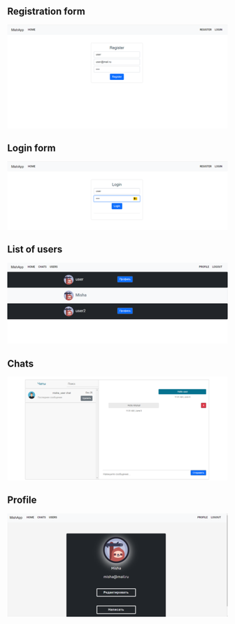 ## Registration form
![](screenshot/Register.png)
## Login form
![](screenshot/Login.png)
## List of users
![](screenshot/Users.png)
## Chats
![](screenshot/Chats.png)
## Profile
![](screenshot/Profile.png)